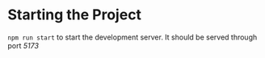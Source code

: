 # Starting the Project
`npm run start` to start the development server. It should be served through port *5173*